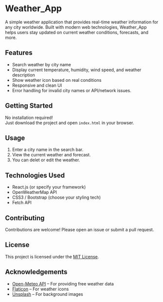 # Weather_App

A simple  weather application that provides real-time weather information for any city worldwide. Built with modern web technologies, Weather_App helps users stay updated on current weather conditions, forecasts, and more.

##  Features

-  Search weather by city name  
-  Display current temperature, humidity, wind speed, and weather description  
-  Show weather icon based on real conditions  
-  Responsive and clean UI  
-  Error handling for invalid city names or API/network issues.


## Getting Started

No installation required!  
Just  download the project and open `index.html` in your browser.  


## Usage

1. Enter a city name in the search bar.
2. View the current weather and forecast.
3. You can delet or edit the weather.

## Technologies Used

- React.js (or specify your framework)
- OpenWeatherMap API
- CSS3 / Bootstrap (choose your styling tech)
- Fetch API

## Contributing

Contributions are welcome! Please open an issue or submit a pull request.

## License

This project is licensed under the [MIT License](LICENSE).

## Acknowledgements

- [Open-Meteo API](https://open-meteo.com/) – For providing free weather data  
- [Flaticon](https://www.flaticon.com/) – For weather icons  
- [Unsplash](https://unsplash.com/) – For background images  